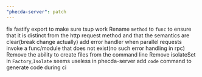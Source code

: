 ```yaml
---
"phecda-server": patch
---
```


fix fastify export to make sure tsup work
Rename `method` to `func` to ensure that it is distinct from the http request method and that the semantics are clear(break change actually)
add error handler when parallel requests invoke a func/module that does not exist(no such error handling in rpc)
Remove the ability to create files from the command line
Remove isolateSet in `Factory`,`Isolate` seems useless in phecda-server
add `code` command to generate code during ci